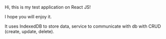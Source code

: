Hi, this is my test application on React JS!

I hope you will enjoy it.

It uses IndexedDB to store data, service to communicate with db with CRUD (create, update, delete).
